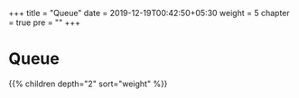 +++
title = "Queue"
date = 2019-12-19T00:42:50+05:30
weight = 5
chapter = true
pre = "<b></b>"
+++


# Queue

{{% children depth="2" sort="weight" %}}
